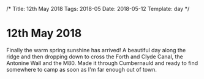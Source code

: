 /*
Title: 12th May 2018
Tags: 2018-05
Date: 2018-05-12
Template: day
*/

# 12th May 2018

Finally the warm spring sunshine has arrived! A beautiful day along the ridge and then dropping down to cross the Forth and Clyde Canal, the Antonine Wall and the M80. Made it through Cumbernauld and ready to find somewhere to camp as soon as I'm far enough out of town.